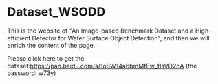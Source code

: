 # Dataset_WSODD
This is the website of "An Image-based Benchmark Dataset and a High-efficient Detector for Water Surface Object Detection", and then we will enrich the content of the page.

Please click here to get the dataset:https://pan.baidu.com/s/1o8W14a6bmMfEw_fIsVD2nA (the password: w73y)
